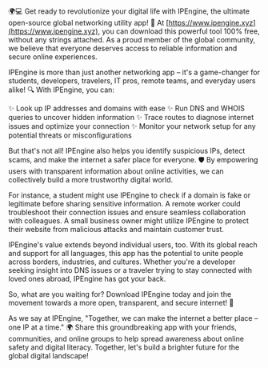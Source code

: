 🌍💻 Get ready to revolutionize your digital life with IPEngine, the ultimate open-source global networking utility app! 🚀 At [https://www.ipengine.xyz](https://www.ipengine.xyz), you can download this powerful tool 100% free, without any strings attached. As a proud member of the global community, we believe that everyone deserves access to reliable information and secure online experiences.

IPEngine is more than just another networking app – it's a game-changer for students, developers, travelers, IT pros, remote teams, and everyday users alike! 🔍 With IPEngine, you can:

✨ Look up IP addresses and domains with ease
✨ Run DNS and WHOIS queries to uncover hidden information
✨ Trace routes to diagnose internet issues and optimize your connection
✨ Monitor your network setup for any potential threats or misconfigurations

But that's not all! IPEngine also helps you identify suspicious IPs, detect scams, and make the internet a safer place for everyone. 🛡️ By empowering users with transparent information about online activities, we can collectively build a more trustworthy digital world.

For instance, a student might use IPEngine to check if a domain is fake or legitimate before sharing sensitive information. A remote worker could troubleshoot their connection issues and ensure seamless collaboration with colleagues. A small business owner might utilize IPEngine to protect their website from malicious attacks and maintain customer trust.

IPEngine's value extends beyond individual users, too. With its global reach and support for all languages, this app has the potential to unite people across borders, industries, and cultures. Whether you're a developer seeking insight into DNS issues or a traveler trying to stay connected with loved ones abroad, IPEngine has got your back.

So, what are you waiting for? Download IPEngine today and join the movement towards a more open, transparent, and secure internet! 📡

As we say at IPEngine, "Together, we can make the internet a better place – one IP at a time." 🌍 Share this groundbreaking app with your friends, communities, and online groups to help spread awareness about online safety and digital literacy. Together, let's build a brighter future for the global digital landscape!